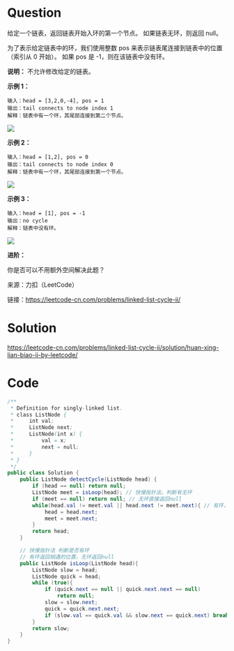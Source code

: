 
# Question

给定一个链表，返回链表开始入环的第一个节点。 如果链表无环，则返回 null。

为了表示给定链表中的环，我们使用整数 pos 来表示链表尾连接到链表中的位置（索引从 0 开始）。 如果 pos 是 -1，则在该链表中没有环。

**说明：** 不允许修改给定的链表。

**示例 1：**

    输入：head = [3,2,0,-4], pos = 1
    输出：tail connects to node index 1
    解释：链表中有一个环，其尾部连接到第二个节点。

![](https://assets.leetcode-cn.com/aliyun-lc-upload/uploads/2018/12/07/circularlinkedlist.png)

**示例 2：**

    输入：head = [1,2], pos = 0
    输出：tail connects to node index 0
    解释：链表中有一个环，其尾部连接到第一个节点。
    
![](https://assets.leetcode-cn.com/aliyun-lc-upload/uploads/2018/12/07/circularlinkedlist_test2.png)

**示例 3：**

    输入：head = [1], pos = -1
    输出：no cycle
    解释：链表中没有环。
    
![](https://assets.leetcode-cn.com/aliyun-lc-upload/uploads/2018/12/07/circularlinkedlist_test3.png)

**进阶：**

你是否可以不用额外空间解决此题？

来源：力扣（LeetCode）

链接：https://leetcode-cn.com/problems/linked-list-cycle-ii/


# Solution

https://leetcode-cn.com/problems/linked-list-cycle-ii/solution/huan-xing-lian-biao-ii-by-leetcode/

# Code

```java
/**
 * Definition for singly-linked list.
 * class ListNode {
 *     int val;
 *     ListNode next;
 *     ListNode(int x) {
 *         val = x;
 *         next = null;
 *     }
 * }
 */
public class Solution {
    public ListNode detectCycle(ListNode head) {
        if (head == null) return null;
        ListNode meet = isLoop(head); // 快慢指针法，判断有无环
        if (meet == null) return null; // 无环直接返回null
        while(head.val != meet.val || head.next != meet.next){ // 有环，初始化两个指针，一个从head出发，一个从上次相遇的地方出发，再次相遇的地方就是答案。
            head = head.next;
            meet = meet.next;
        }
        return head;
    }

    // 快慢指针法 判断是否有环
    // 有环返回相遇的位置，无环返回null
    public ListNode isLoop(ListNode head){
        ListNode slow = head;
        ListNode quick = head;
        while (true){
            if (quick.next == null || quick.next.next == null)
                return null;
            slow = slow.next;
            quick = quick.next.next;
            if (slow.val == quick.val && slow.next == quick.next) break;
        }
        return slow;
    }
}
```

